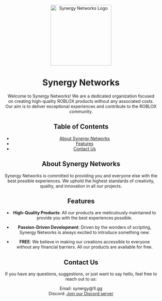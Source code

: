 <div align="center">
  <img alt="Synergy Networks Logo" src="logo.png" width="200">
  <h1>Synergy Networks</h1>
  <p>Welcome to Synergy Networks! We are a dedicated organization focused on creating high-quality ROBLOX products without any associated costs. Our aim is to deliver exceptional experiences and contribute to the ROBLOX community.</p>

  ## Table of Contents

  - [About Synergy Networks](#about-synergy-networks)
  - [Features](#features)
  - [Contact Us](#contact-us)

  ## About Synergy Networks

  <p>Synergy Networks is committed to providing you and everyone else with the best possible experiences. We uphold the highest standards of creativity, quality, and innovation in all our projects.</p>

  ## Features

  - <strong>High-Quality Products</strong>: All our products are meticulously maintained to provide you with the best experiences possible.

  - <strong>Passion-Driven Development</strong>: Driven by the wonders of scripting, Synergy Networks is always excited to introduce something new.

  - <strong>FREE</strong>: We believe in making our creations accessible to everyone without any financial barriers. All our products are available for free.

  ## Contact Us

  <p>If you have any questions, suggestions, or just want to say hello, feel free to reach out to us:</p>

  <p>
    Email: synergy@1l.gg<br>
    Discord: <a href="https://discord.gg/yGhNCtQqK2">Join our Discord server</a>
  </p>
</div>
